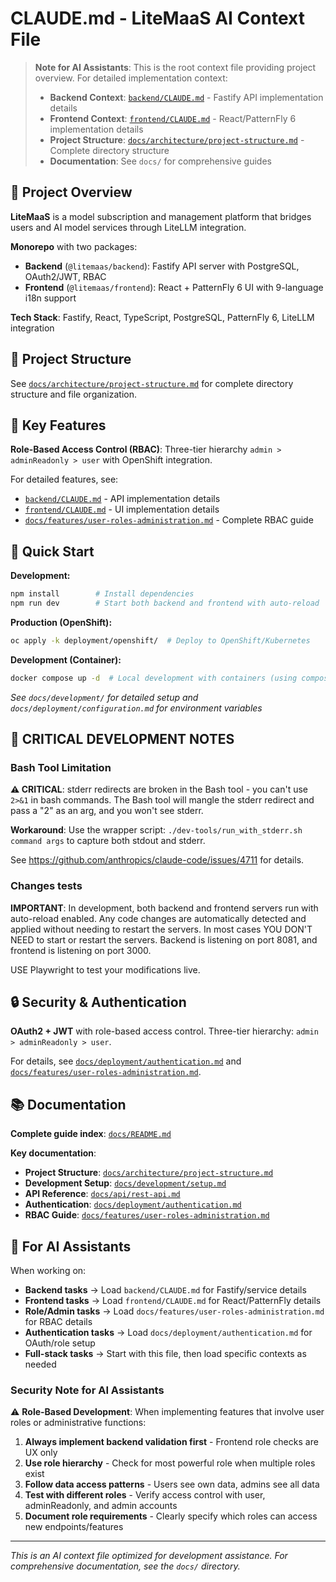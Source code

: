 # CLAUDE.md - LiteMaaS AI Context File

> **Note for AI Assistants**: This is the root context file providing project overview. For detailed implementation context:
>
> - **Backend Context**: [`backend/CLAUDE.md`](backend/CLAUDE.md) - Fastify API implementation details
> - **Frontend Context**: [`frontend/CLAUDE.md`](frontend/CLAUDE.md) - React/PatternFly 6 implementation details
> - **Project Structure**: [`docs/architecture/project-structure.md`](docs/architecture/project-structure.md) - Complete directory structure
> - **Documentation**: See `docs/` for comprehensive guides

## 🚀 Project Overview

**LiteMaaS** is a model subscription and management platform that bridges users and AI model services through LiteLLM integration.

**Monorepo** with two packages:
- **Backend** (`@litemaas/backend`): Fastify API server with PostgreSQL, OAuth2/JWT, RBAC
- **Frontend** (`@litemaas/frontend`): React + PatternFly 6 UI with 9-language i18n support

**Tech Stack**: Fastify, React, TypeScript, PostgreSQL, PatternFly 6, LiteLLM integration

## 📁 Project Structure

See [`docs/architecture/project-structure.md`](docs/architecture/project-structure.md) for complete directory structure and file organization.

## 🔧 Key Features

**Role-Based Access Control (RBAC)**: Three-tier hierarchy `admin > adminReadonly > user` with OpenShift integration.

For detailed features, see:
- [`backend/CLAUDE.md`](backend/CLAUDE.md) - API implementation details
- [`frontend/CLAUDE.md`](frontend/CLAUDE.md) - UI implementation details
- [`docs/features/user-roles-administration.md`](docs/features/user-roles-administration.md) - Complete RBAC guide

## 🚀 Quick Start

**Development:**

```bash
npm install        # Install dependencies
npm run dev        # Start both backend and frontend with auto-reload
```

**Production (OpenShift):**

```bash
oc apply -k deployment/openshift/  # Deploy to OpenShift/Kubernetes
```

**Development (Container):**

```bash
docker compose up -d  # Local development with containers (using compose.yaml)
```

_See `docs/development/` for detailed setup and `docs/deployment/configuration.md` for environment variables_

## 🚨 CRITICAL DEVELOPMENT NOTES

### Bash Tool Limitation

**⚠️ CRITICAL**: stderr redirects are broken in the Bash tool - you can't use `2>&1` in bash commands. The Bash tool will mangle the stderr redirect and pass a "2" as an arg, and you won't see stderr.

**Workaround**: Use the wrapper script: `./dev-tools/run_with_stderr.sh command args` to capture both stdout and stderr.

See <https://github.com/anthropics/claude-code/issues/4711> for details.

### Changes tests

**IMPORTANT**: In development, both backend and frontend servers run with auto-reload enabled. Any code changes are automatically detected and applied without needing to restart the servers. In most cases YOU DON'T NEED to start or restart the servers. Backend is listening on port 8081, and frontend is listening on port 3000.

USE Playwright to test your modifications live.

## 🔒 Security & Authentication

**OAuth2 + JWT** with role-based access control. Three-tier hierarchy: `admin > adminReadonly > user`.

For details, see [`docs/deployment/authentication.md`](docs/deployment/authentication.md) and [`docs/features/user-roles-administration.md`](docs/features/user-roles-administration.md).

## 📚 Documentation

**Complete guide index**: [`docs/README.md`](docs/README.md)

**Key documentation**:
- **Project Structure**: [`docs/architecture/project-structure.md`](docs/architecture/project-structure.md)
- **Development Setup**: [`docs/development/setup.md`](docs/development/setup.md)
- **API Reference**: [`docs/api/rest-api.md`](docs/api/rest-api.md)
- **Authentication**: [`docs/deployment/authentication.md`](docs/deployment/authentication.md)
- **RBAC Guide**: [`docs/features/user-roles-administration.md`](docs/features/user-roles-administration.md)

## 🎯 For AI Assistants

When working on:

- **Backend tasks** → Load `backend/CLAUDE.md` for Fastify/service details
- **Frontend tasks** → Load `frontend/CLAUDE.md` for React/PatternFly details
- **Role/Admin tasks** → Load `docs/features/user-roles-administration.md` for RBAC details
- **Authentication tasks** → Load `docs/deployment/authentication.md` for OAuth/role setup
- **Full-stack tasks** → Start with this file, then load specific contexts as needed

### Security Note for AI Assistants

⚠️ **Role-Based Development**: When implementing features that involve user roles or administrative functions:

1. **Always implement backend validation first** - Frontend role checks are UX only
2. **Use role hierarchy** - Check for most powerful role when multiple roles exist
3. **Follow data access patterns** - Users see own data, admins see all data
4. **Test with different roles** - Verify access control with user, adminReadonly, and admin accounts
5. **Document role requirements** - Clearly specify which roles can access new endpoints/features

---

_This is an AI context file optimized for development assistance. For comprehensive documentation, see the `docs/` directory._
